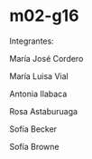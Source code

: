 # m02-g16
Integrantes:

María José Cordero

María Luisa Vial

Antonia Ilabaca

Rosa Astaburuaga

Sofía Becker

Sofía Browne 